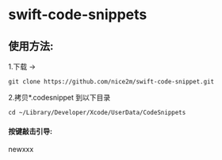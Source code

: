 # swift-code-snippets

## 使用方法:
1.下载 ->


````
git clone https://github.com/nice2m/swift-code-snippet.git
````

2.拷贝*.codesnippet 到以下目录

````
cd ~/Library/Developer/Xcode/UserData/CodeSnippets
````

#### 按键敲击引导:
newxxx